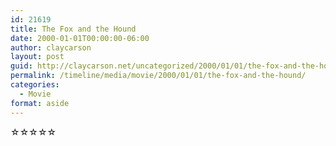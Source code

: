 ```yaml
---
id: 21619
title: The Fox and the Hound
date: 2000-01-01T00:00:00-06:00
author: claycarson
layout: post
guid: http://claycarson.net/uncategorized/2000/01/01/the-fox-and-the-hound/
permalink: /timeline/media/movie/2000/01/01/the-fox-and-the-hound/
categories:
  - Movie
format: aside
---
```

<div class="media-details"></div>

<div class="media-creator"></div>

<div class="media-rating">☆☆☆☆☆</div>